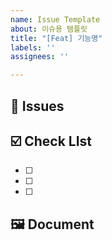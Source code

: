 ```yaml
---
name: Issue Template
about: 이슈용 탬플릿
title: "[Feat] 기능명"
labels: ''
assignees: ''

---
```


## 🎵 Issues 


## ☑️ Check LIst
- [ ] 
- [ ] 
- [ ] 

## 🖼️ Document
